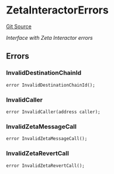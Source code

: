 # ZetaInteractorErrors
[Git Source](https://github.com/zeta-chain/protocol-contracts/blob/2e5223462d9ac9dedd79e76ede471832bb2c40e7/contracts/evm/interfaces/ZetaInteractorErrors.sol)

*Interface with Zeta Interactor errors*


## Errors
### InvalidDestinationChainId

```solidity
error InvalidDestinationChainId();
```

### InvalidCaller

```solidity
error InvalidCaller(address caller);
```

### InvalidZetaMessageCall

```solidity
error InvalidZetaMessageCall();
```

### InvalidZetaRevertCall

```solidity
error InvalidZetaRevertCall();
```

